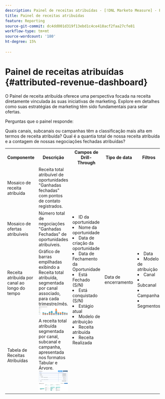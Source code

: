 ```yaml
---
description: Painel de receitas atribuídas - [!DNL Marketo Measure] - Produto
title: Painel de receitas atribuídas
feature: Reporting
source-git-commit: dc4dd001d319f13ebd1c4ce418acf2faa27cfe81
workflow-type: tm+mt
source-wordcount: '180'
ht-degree: 15%

---
```


# Painel de receitas atribuídas {#attributed-revenue-dashboard}

O Painel de receita atribuída oferece uma perspectiva focada na receita diretamente vinculada às suas iniciativas de marketing. Explore em detalhes como suas estratégias de marketing têm sido fundamentais para selar ofertas.

Perguntas que o painel responde:

Quais canais, subcanais ou campanhas têm a classificação mais alta em termos de receita atribuída?
Qual é a quantia total de nossa receita atribuída e a contagem de nossas negociações fechadas atribuídas?

<table style="table-layout:auto"> 
<tbody>
  <tr> 
   <th>Componente</th> 
   <th>Descrição</th>
   <th>Campos de Drill-Through</th>
   <th>Tipo de data</th>
   <th>Filtros</th>
  </tr>
  <tr>
    <td>Mosaico de receita atribuída</td>
    <td>Receita total atribuível de oportunidades "Ganhadas fechadas" com pontos de contato registrados.</td>
    <td rowspan="6"><li>ID da oportunidade</li>
<li>Nome da oportunidade</li>
<li>Data de criação da oportunidade</li>
<li>Data de Fechamento da Oportunidade</li>
<li>Está Fechado (S/N)</li>
<li>Está conquistado (S/N)</li>
<li>Estágio atual</li>
<li>Modelo de atribuição</li>
<li>Receita atribuída</li>
<li>Receita Realizada</li></td>
    <td rowspan="6">Data de encerramento</td>
    <td rowspan="6"><li>Data</li>
<li>Modelo de atribuição</li>
<li>Canal</li>
<li>Subcanal</li>
<li>Campanha</li>
<li>Segmentos</li></td>
  </tr>
  <tr>
    <td>Mosaico de ofertas atribuíveis</td>
    <td>Número total de negociações "Ganhadas Fechadas" de oportunidades atribuíveis.</td>
  </tr>
  <tr>
    <td>Receita atribuída por canal ao longo do tempo</td>
    <td>Gráfico de barras empilhadas exibindo a Receita total atribuída, segmentada por canal associado, para cada trimestre/mês.
    <br/><img src="assets/attributed-revenue-dashboard-1.png" width="600"></td>
  </tr>
  <tr>
    <td>Tabela de Receitas Atribuídas</td>
    <td>A receita total atribuída segmentada por canal, subcanal e campanha, apresentada nos formatos Tabular e Árvore.
    <br/><img src="assets/attributed-revenue-dashboard-2.png" width="600">
    <br/><img src="assets/attributed-revenue-dashboard-3.png" width="600"></td>
  </tr>
  </tr>
</tbody>
</table>
